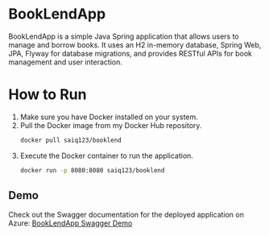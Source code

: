 # BookLendApp
BookLendApp is a simple Java Spring application that allows users to manage and borrow books. It uses an H2 in-memory database, Spring Web, JPA, Flyway for database migrations, and provides RESTful APIs for book management and user interaction.
# How to Run
1. Make sure you have Docker installed on your system.
2. Pull the Docker image from my Docker Hub repository.
   ```bash
   docker pull saiq123/booklend
4. Execute the Docker container to run the application.
   ```bash
   docker run -p 8080:8080 saiq123/booklend
## Demo
Check out the Swagger documentation for the deployed application on Azure:
[BookLendApp Swagger Demo](https://booklendapp.azurewebsites.net/swagger-ui/index.html#/)
